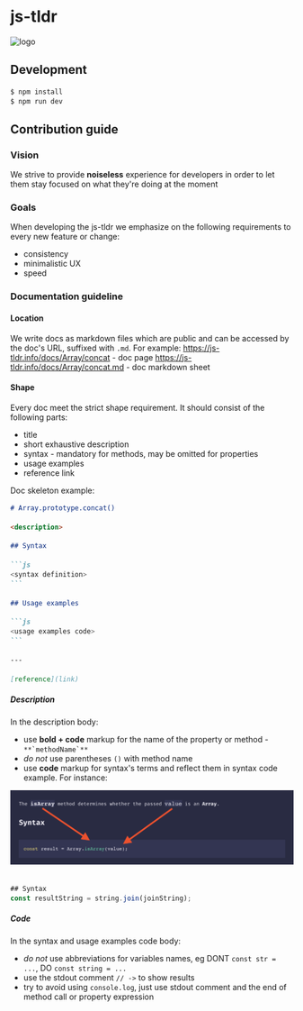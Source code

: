# js-tldr

![logo](logo.png)

## Development

```bash
$ npm install
$ npm run dev
```

## Contribution guide

### Vision

We strive to provide **noiseless** experience for developers in order to let them stay focused on what they're doing at the moment

### Goals

When developing the js-tldr we emphasize on the following requirements to every new feature or change:

- consistency
- minimalistic UX
- speed

### Documentation guideline

#### Location

We write docs as markdown files which are public and can be accessed by the doc's URL, suffixed with `.md`.
For example:
https://js-tldr.info/docs/Array/concat - doc page
https://js-tldr.info/docs/Array/concat.md - doc markdown sheet

#### Shape

Every doc meet the strict shape requirement. It should consist of the following parts:

- title
- short exhaustive description
- syntax - mandatory for methods, may be omitted for properties
- usage examples
- reference link

Doc skeleton example:

````md
# Array.prototype.concat()

<description>

## Syntax

```js
<syntax definition>
```

## Usage examples

```js
<usage examples code>
```

---

[reference](link)
````

##### Description

In the description body:

- use **bold + code** markup for the name of the property or method - `` **`methodName`** ``
- _do not_ use parentheses `()` with method name
- use **code** markup for syntax's terms and reflect them in syntax code example. For instance:

![description example](description_example.png)

```js

## Syntax
const resultString = string.join(joinString);
```

##### Code

In the syntax and usage examples code body:

- _do not_ use abbreviations for variables names, eg DONT `const str = ...`, DO `const string = ...`
- use the stdout comment `// ->` to show results
- try to avoid using `console.log`, just use stdout comment and the end of method call or property expression
